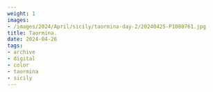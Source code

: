 ```yaml
---
weight: 1
images:
- /images/2024/April/sicily/taormina-day-2/20240425-P1080761.jpg
title: Taormina.
date: 2024-04-26
tags:
- archive
- digital
- color
- taormina
- sicily
---
```


